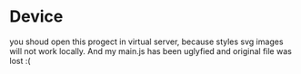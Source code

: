 # Device


you shoud open this progect in virtual server, because styles svg images will not work locally.
And my main.js has been uglyfied and original file was lost :(
